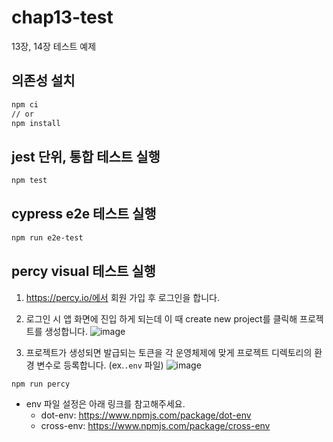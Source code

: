 # chap13-test
13장, 14장 테스트 예제

## 의존성 설치
```sh
npm ci
// or
npm install
```

## jest 단위, 통합 테스트 실행
```sh
npm test
```

## cypress e2e 테스트 실행
```sh
npm run e2e-test
```

## percy visual 테스트 실행
1. https://percy.io/에서 회원 가입 후 로그인을 합니다.
2. 로그인 시 앱 화면에 진입 하게 되는데 이 때 create new project를 클릭해 프로젝트를 생성합니다.
![image](https://user-images.githubusercontent.com/37766175/127075168-ed5f6f70-85bc-47a5-84db-af51a346e288.png)

3. 프로젝트가 생성되면 발급되는 토큰을 각 운영체제에 맞게 프로젝트 디렉토리의 환경 변수로 등록합니다. (ex.`.env` 파일)
![image](https://user-images.githubusercontent.com/37766175/127075185-f12387b5-ed51-48e0-b0d9-341a386ca8a7.png)
 
```sh
npm run percy
```

* env 파일 설정은 아래 링크를 참고해주세요.
    * dot-env: https://www.npmjs.com/package/dot-env
    * cross-env: https://www.npmjs.com/package/cross-env
